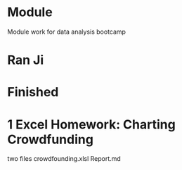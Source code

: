 # Module
Module work for data analysis bootcamp
# Ran Ji
# Finished
# 1 Excel Homework: Charting Crowdfunding
two files
crowdfounding.xlsl   Report.md
